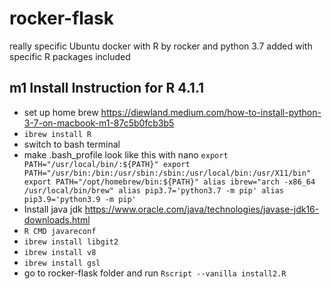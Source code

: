 # rocker-flask
really specific Ubuntu docker with R by rocker and python 3.7 added with specific R packages included

## m1 Install Instruction for R 4.1.1

- set up home brew https://diewland.medium.com/how-to-install-python-3-7-on-macbook-m1-87c5b0fcb3b5
- `ibrew install R`
- switch to bash terminal
- make .bash_profile look like this with nano
`export PATH="/usr/local/bin/:${PATH}"
export PATH="/usr/bin:/bin:/usr/sbin:/sbin:/usr/local/bin:/usr/X11/bin"
export PATH="/opt/homebrew/bin:${PATH}"
alias ibrew="arch -x86_64 /usr/local/bin/brew"
alias pip3.7='python3.7 -m pip'
alias pip3.9='python3.9 -m pip'`
- Install java jdk https://www.oracle.com/java/technologies/javase-jdk16-downloads.html
- `R CMD javareconf`
- `ibrew install libgit2`
- `ibrew install v8`
- `ibrew install gsl`
- go to rocker-flask folder and run `Rscript --vanilla install2.R`
